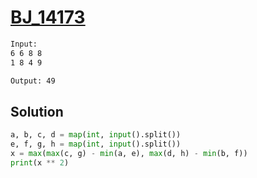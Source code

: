# [BJ_14173](https://acmicpc.net/problem/14173)



```txt
Input:
6 6 8 8
1 8 4 9

Output: 49
```

## Solution

```py
a, b, c, d = map(int, input().split())
e, f, g, h = map(int, input().split())
x = max(max(c, g) - min(a, e), max(d, h) - min(b, f))
print(x ** 2)
```
